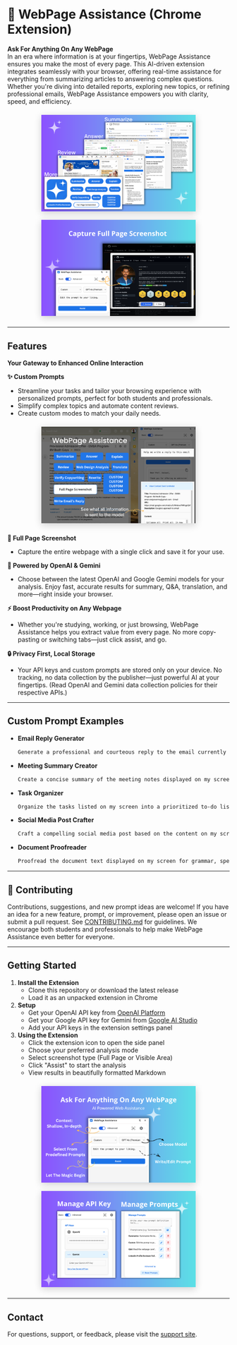 # 📖 WebPage Assistance (Chrome Extension)

**Ask For Anything On Any WebPage**  
In an era where information is at your fingertips, WebPage Assistance ensures you make the most of every page. This AI-driven extension integrates seamlessly with your browser, offering real-time assistance for everything from summarizing articles to answering complex questions. Whether you're diving into detailed reports, exploring new topics, or refining professional emails, WebPage Assistance empowers you with clarity, speed, and efficiency.

<div align="center">
  <img src="images/doc/1.png" width="350" style="box-shadow:0 4px 16px rgba(0,0,0,0.18);margin:8px;"/>
  <img src="images/doc/3.png" width="350" style="box-shadow:0 4px 16px rgba(0,0,0,0.18);margin:8px;"/>
</div>

---

## Features

**Your Gateway to Enhanced Online Interaction**


**✨ Custom Prompts**
- Streamline your tasks and tailor your browsing experience with personalized prompts, perfect for both students and professionals.
- Simplify complex topics and automate content reviews.
- Create custom modes to match your daily needs.
<div align="center">
    <img src="images/doc/5.png" width="350" style="box-shadow:0 4px 16px rgba(0,0,0,0.18);margin:8px;"/>
</div>

**📸 Full Page Screenshot**
- Capture the entire webpage with a single click and save it for your use.

**🤖 Powered by OpenAI & Gemini**
- Choose between the latest OpenAI and Google Gemini models for your analysis. Enjoy fast, accurate results for summary, Q&A, translation, and more—right inside your browser.

**⚡ Boost Productivity on Any Webpage**
- Whether you're studying, working, or just browsing, WebPage Assistance helps you extract value from every page. No more copy-pasting or switching tabs—just click assist, and go.

**🔒 Privacy First, Local Storage**
- Your API keys and custom prompts are stored only on your device. No tracking, no data collection by the publisher—just powerful AI at your fingertips. (Read OpenAI and Gemini data collection policies for their respective APIs.)

---

## Custom Prompt Examples

- **Email Reply Generator**
    ```markdown
    Generate a professional and courteous reply to the email currently on my screen. Ensure the response addresses all key points mentioned and maintains a tone appropriate for business communication.
    ```
- **Meeting Summary Creator**
    ```markdown
    Create a concise summary of the meeting notes displayed on my screen. Highlight key decisions, action items, and next steps, ensuring clarity and completeness for all participants.
    ```
- **Task Organizer**
    ```markdown
    Organize the tasks listed on my screen into a prioritized to-do list. Assign deadlines based on urgency and importance, and suggest any additional steps needed to complete each task efficiently.
    ```
- **Social Media Post Crafter**
    ```markdown
    Craft a compelling social media post based on the content on my screen. Ensure it is engaging and tailored for the intended platform, including appropriate hashtags and a call-to-action.
    ```
- **Document Proofreader**
    ```markdown
    Proofread the document text displayed on my screen for grammar, spelling, and punctuation errors. Suggest improvements for clarity, tone, and style to enhance the overall readability and professionalism of the document.
    ```

---

## 🤝 Contributing

Contributions, suggestions, and new prompt ideas are welcome! If you have an idea for a new feature, prompt, or improvement, please open an issue or submit a pull request. See [CONTRIBUTING.md](CONTRIBUTING.md) for guidelines. We encourage both students and professionals to help make WebPage Assistance even better for everyone.

---

## Getting Started

1. **Install the Extension**
   - Clone this repository or download the latest release
   - Load it as an unpacked extension in Chrome
2. **Setup**
   - Get your OpenAI API key from [OpenAI Platform](https://platform.openai.com/docs/api-reference/introduction)
   - Get your Google API key for Gemini from [Google AI Studio](https://makersuite.google.com/app/apikey)
   - Add your API keys in the extension settings panel
3. **Using the Extension**
   - Click the extension icon to open the side panel
   - Choose your preferred analysis mode
   - Select screenshot type (Full Page or Visible Area)
   - Click "Assist" to start the analysis
   - View results in beautifully formatted Markdown

<div align="center">
    <img src="images/doc/2.png" width="350" style="box-shadow:0 4px 16px rgba(0,0,0,0.18);margin:8px;"/>
    <img src="images/doc/4.png" width="350" style="box-shadow:0 4px 16px rgba(0,0,0,0.18);margin:8px;"/>
</div>

---

## Contact
For questions, support, or feedback, please visit the [support site](https://sites.google.com/view/arverma/webpage-assistance?authuser=0).
